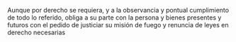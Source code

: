 Aunque por derecho se requiera, y a la observancia y pontual cumplimiento de todo lo referido, obliga a su parte con la persona y bienes presentes y futuros con el pedido de justiciar su misión de fuego y renuncia de leyes en derecho necesarias